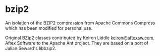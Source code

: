 # bzip2

An isolation of the BZIP2 compression from Apache Commons Compress which has been modified for personal use.

Original BZip2 classes contributed by Keiron Liddle
<keiron@aftexsw.com>, Aftex Software to the Apache Ant project.
They are based on a port of Julian Seward's libbzip2.